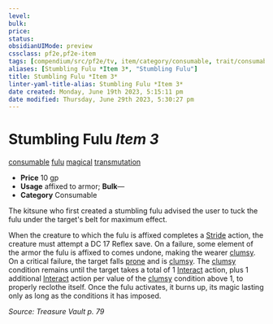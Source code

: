 ```yaml
---
level:
bulk:
price:
status:
obsidianUIMode: preview
cssclass: pf2e,pf2e-item
tags: [compendium/src/pf2e/tv, item/category/consumable, trait/consumable, trait/fulu, trait/magical, trait/transmutation]
aliases: [Stumbling Fulu *Item 3*, "Stumbling Fulu"]
title: Stumbling Fulu *Item 3*
linter-yaml-title-alias: Stumbling Fulu *Item 3*
date created: Monday, June 19th 2023, 5:15:11 pm
date modified: Thursday, June 29th 2023, 5:30:27 pm
---
```


# Stumbling Fulu *Item 3*

[consumable](rules/traits/consumable.md) [fulu](rules/traits/fulu-som.md) [magical](rules/traits/magical.md) [transmutation](rules/traits/transmutation.md)  

- **Price** 10 gp
- **Usage** affixed to armor; **Bulk**—
- **Category** Consumable

The kitsune who first created a stumbling fulu advised the user to tuck the fulu under the target's belt for maximum effect.

When the creature to which the fulu is affixed completes a [Stride](rules/actions/stride.md) action, the creature must attempt a DC 17 Reflex save. On a failure, some element of the armor the fulu is affixed to comes undone, making the wearer [clumsy](rules/conditions.md#Clumsy). On a critical failure, the target falls [prone](rules/conditions.md#Prone) and is [clumsy](rules/conditions.md#Clumsy). The [clumsy](rules/conditions.md#Clumsy) condition remains until the target takes a total of 1 [Interact](rules/actions/interact.md) action, plus 1 additional [Interact](rules/actions/interact.md) action per value of the [clumsy](rules/conditions.md#Clumsy) condition above 1, to properly reclothe itself. Once the fulu activates, it burns up, its magic lasting only as long as the conditions it has imposed.

*Source: Treasure Vault p. 79*
